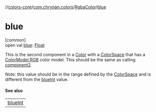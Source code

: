 //[colors-core](../../../index.md)/[com.chrynan.colors](../index.md)/[RgbaColor](index.md)/[blue](blue.md)

# blue

[common]\
open val [blue](blue.md): [Float](https://kotlinlang.org/api/latest/jvm/stdlib/kotlin/-float/index.html)

This is the second component in a [Color](../-color/index.md) with a [ColorSpace](../../com.chrynan.colors.space/-color-space/index.md) that has a [ColorModel.RGB](../../com.chrynan.colors.space/-color-model/-r-g-b/index.md) color model. This should be the same as calling [component2](../../../../colors-core/com.chrynan.colors/-rgba-color/component2.md).

*Note:* this value should be in the range defined by the [ColorSpace](../../com.chrynan.colors.space/-color-space/index.md) and is different from the [blueInt](../blue-int.md) value.

#### See also

| |
|---|
| [blueInt](../blue-int.md) |
